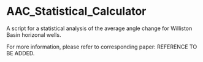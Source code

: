 # AAC_Statistical_Calculator
A script for a statistical analysis of the average angle change for Williston Basin horizonal wells.

For more information, please refer to corresponding paper: REFERENCE TO BE ADDED.
